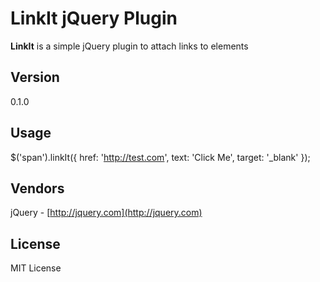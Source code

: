 # LinkIt jQuery Plugin #

**LinkIt** is a simple jQuery plugin to attach links to elements

## Version ##
0.1.0

## Usage ##

  $('span').linkIt({
  href: 'http://test.com',
  text: 'Click Me',
  target: '_blank'
  });


## Vendors ##
jQuery - [http://jquery.com](http://jquery.com)

## License ##
MIT License
